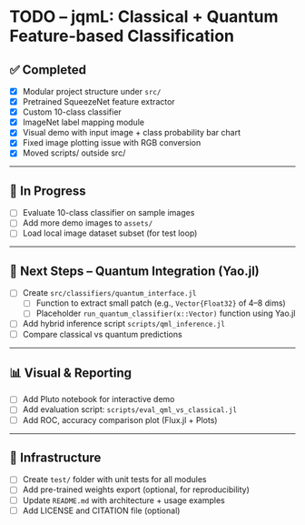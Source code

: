 # TODO – jqmL: Classical + Quantum Feature-based Classification

## ✅ Completed
- [x] Modular project structure under `src/`
- [x] Pretrained SqueezeNet feature extractor
- [x] Custom 10-class classifier
- [x] ImageNet label mapping module
- [x] Visual demo with input image + class probability bar chart
- [x] Fixed image plotting issue with RGB conversion
- [x] Moved scripts/ outside src/

---

## 🧪 In Progress
- [ ] Evaluate 10-class classifier on sample images
- [ ] Add more demo images to `assets/`
- [ ] Load local image dataset subset (for test loop)

---

## 🧠 Next Steps – Quantum Integration (Yao.jl)
- [ ] Create `src/classifiers/quantum_interface.jl`
  - [ ] Function to extract small patch (e.g., `Vector{Float32}` of 4–8 dims)
  - [ ] Placeholder `run_quantum_classifier(x::Vector)` function using Yao.jl
- [ ] Add hybrid inference script `scripts/qml_inference.jl`
- [ ] Compare classical vs quantum predictions

---

## 📊 Visual & Reporting
- [ ] Add Pluto notebook for interactive demo
- [ ] Add evaluation script: `scripts/eval_qml_vs_classical.jl`
- [ ] Add ROC, accuracy comparison plot (Flux.jl + Plots)

---

## 🧰 Infrastructure
- [ ] Create `test/` folder with unit tests for all modules
- [ ] Add pre-trained weights export (optional, for reproducibility)
- [ ] Update `README.md` with architecture + usage examples
- [ ] Add LICENSE and CITATION file (optional)
